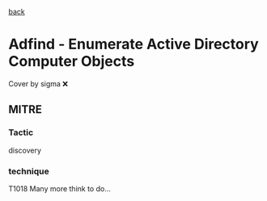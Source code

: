 [back](../index.md)
# Adfind - Enumerate Active Directory Computer Objects
Cover by sigma :x: 
## MITRE
### Tactic
discovery
### technique
T1018
Many more think to do...